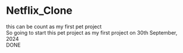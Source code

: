 # Netflix_Clone
this can be count as my first pet project
<br>
So going to start this pet project as my first project on 30th September, 2024
<br>
DONE

